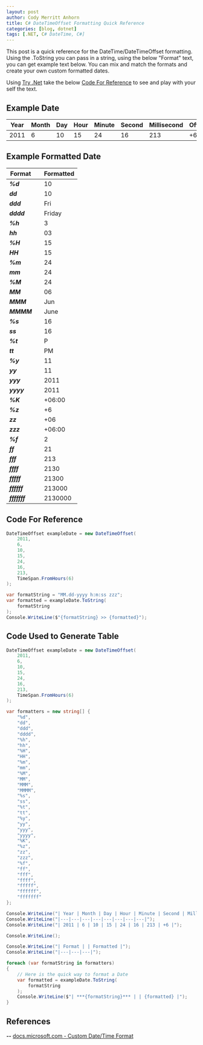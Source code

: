 ```yaml
---
layout: post
author: Cody Merritt Anhorn
title: C# DateTimeOffset Formatting Quick Reference
categories: [blog, dotnet]
tags: [.NET, C# DateTime, C#]
---
```


This post is a quick reference for the DateTime/DateTimeOffset formatting. Using the .ToString you can pass in a string, using the below "Format" text, you can get example text below. You can mix and match the formats and create your own custom formatted dates.

Using <a href="https://dotnet.microsoft.com/platform/try-dotnet" target="_blank">Try .Net</a> take the below <a href="#code-for-reference">Code For Reference</a> to see and play with your self the text.

## Example Date

| Year | Month | Day | Hour | Minute | Second | Millisecond | Offset |
|---|---|---|---|---|---|---|---|
| 2011 | 6 | 10 | 15 | 24 | 16 | 213 | +6 |

## Example Formatted Date

| Format | | Formatted |
|---|---|---|
| ***%d*** | | 10 |
| ***dd*** | | 10 |
| ***ddd*** | | Fri |
| ***dddd*** | | Friday |
| ***%h*** | | 3 |
| ***hh*** | | 03 |
| ***%H*** | | 15 |
| ***HH*** | | 15 |
| ***%m*** | | 24 |
| ***mm*** | | 24 |
| ***%M*** | | 24 |
| ***MM*** | | 06 |
| ***MMM*** | | Jun |
| ***MMMM*** | | June |
| ***%s*** | | 16 |
| ***ss*** | | 16 |
| ***%t*** | | P |
| ***tt*** | | PM |
| ***%y*** | | 11 |
| ***yy*** | | 11 |
| ***yyy*** | | 2011 |
| ***yyyy*** | | 2011 |
| ***%K*** | | +06:00 |
| ***%z*** | | +6 |
| ***zz*** | | +06 |
| ***zzz*** | | +06:00 |
| ***%f*** | | 2 |
| ***ff*** | | 21 |
| ***fff*** | | 213 |
| ***ffff*** | | 2130 |
| ***fffff*** | | 21300 |
| ***ffffff*** | | 213000 |
| ***fffffff*** | | 2130000 |

## Code For Reference
~~~ csharp
DateTimeOffset exampleDate = new DateTimeOffset(
    2011,
    6,
    10,
    15,
    24,
    16,
    213,
    TimeSpan.FromHours(6)
); 

var formatString = "MM.dd-yyyy h:m:ss zzz";
var formatted = exampleDate.ToString(
    formatString
);
Console.WriteLine($"{formatString} >> {formatted}");
~~~

## Code Used to Generate Table

~~~ csharp
DateTimeOffset exampleDate = new DateTimeOffset(
    2011,
    6,
    10,
    15,
    24,
    16,
    213,
    TimeSpan.FromHours(6)
);

var formatters = new string[] {
    "%d",
    "dd",
    "ddd",
    "dddd",
    "%h",
    "hh",
    "%H",
    "HH",
    "%m",
    "mm",
    "%M",
    "MM",
    "MMM",
    "MMMM",
    "%s",
    "ss",
    "%t",
    "tt",
    "%y",
    "yy",
    "yyy",
    "yyyy",
    "%K",
    "%z",
    "zz",
    "zzz",
    "%f",
    "ff",
    "fff",
    "ffff",
    "fffff",
    "ffffff",
    "fffffff"
};

Console.WriteLine("| Year | Month | Day | Hour | Minute | Second | Millisecond | Offset |");
Console.WriteLine("|---|---|---|---|---|---|---|---|");
Console.WriteLine("| 2011 | 6 | 10 | 15 | 24 | 16 | 213 | +6 |");

Console.WriteLine();

Console.WriteLine("| Format | | Formatted |");
Console.WriteLine("|---|---|---|");

foreach (var formatString in formatters)
{
    // Here is the quick way to format a Date
    var formatted = exampleDate.ToString(
        formatString
    );
    Console.WriteLine($"| ***{formatString}*** | | {formatted} |");
}
~~~

## References

***--*** [docs.microsoft.com - Custom Date/Time Format](https://docs.microsoft.com/en-us/dotnet/standard/base-types/custom-date-and-time-format-strings)